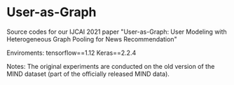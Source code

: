 # User-as-Graph
Source codes for our IJCAI 2021 paper "User-as-Graph: User Modeling with Heterogeneous Graph Pooling for News Recommendation"

Enviroments: 
tensorflow==1.12
Keras==2.2.4

Notes:
The original experiments are conducted on the old version of the MIND dataset (part of the officially released MIND data).
